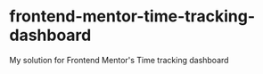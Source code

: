 # frontend-mentor-time-tracking-dashboard
My solution for Frontend Mentor's Time tracking dashboard
